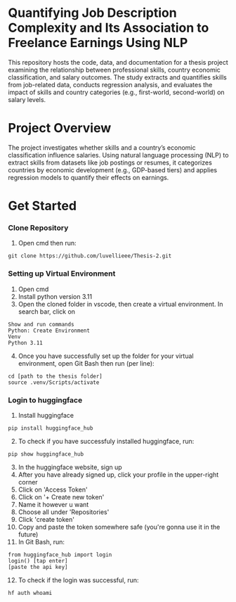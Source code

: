 # Quantifying Job Description Complexity and Its Association to Freelance Earnings Using NLP
This repository hosts the code, data, and documentation for a thesis project examining the relationship between professional skills, country economic classification, and salary outcomes. The study extracts and quantifies skills from job-related data, conducts regression analysis, and evaluates the impact of skills and country categories (e.g., first-world, second-world) on salary levels.

# Project Overview
The project investigates whether skills and a country’s economic classification influence salaries. Using natural language processing (NLP) to extract skills from datasets like job postings or resumes, it categorizes countries by economic development (e.g., GDP-based tiers) and applies regression models to quantify their effects on earnings.

# Get Started

### Clone Repository
1. Open cmd then run:
```
git clone https://github.com/luvellieee/Thesis-2.git
```

### Setting up Virtual Environment
1. Open cmd
2. Install python version 3.11
3. Open the cloned folder in vscode, then create a virtual environment. In search bar, click on
```
Show and run commands
Python: Create Environment
Venv
Python 3.11
```
4. Once you have successfully set up the folder for your virtual environment, open Git Bash then run (per line):
```
cd [path to the thesis folder]
source .venv/Scripts/activate
```

### Login to huggingface
1. Install huggingface
```
pip install huggingface_hub
```
2. To check if you have successfuly installed huggingface, run:
```
pip show huggingface_hub
```
3. In the huggingface website, sign up
4. After you have already signed up, click your profile in the upper-right corner
5. Click on 'Access Token'
6. Click on '+ Create new token'
7. Name it however u want
8. Choose all under 'Repositories'
9. Click 'create token'
10. Copy and paste the token somewhere safe (you're gonna use it in the future)
11. In Git Bash, run:
```
from huggingface_hub import login
login() [tap enter]
[paste the api key]
```
12. To check if the login was successful, run:
```
hf auth whoami
```
